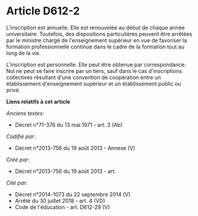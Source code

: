 # Article D612-2

L'inscription est annuelle. Elle est renouvelée au début de chaque année universitaire. Toutefois, des dispositions
particulières peuvent être arrêtées par le ministre chargé de l'enseignement supérieur en vue de favoriser la formation
professionnelle continue dans le cadre de la formation tout au long de la vie.

L'inscription est personnelle. Elle peut être obtenue par correspondance. Nul ne peut se faire inscrire par un tiers, sauf
dans le cas d'inscriptions collectives résultant d'une convention de coopération entre un établissement d'enseignement
supérieur et un établissement public ou privé.

**Liens relatifs à cet article**

_Anciens textes_:

  - Décret n°71-376 du 13 mai 1971 - art. 3 (Ab)

_Codifié par_:

  - Décret n°2013-756 du 19 août 2013 -  Annexe (V)

_Créé par_:

  - Décret n°2013-756 du 19 août 2013 - art.

_Cité par_:

  - Décret n°2014-1073 du 22 septembre 2014 (V)
  - Arrêté du 30 juillet 2018 - art. 4 (VD)
  - Code de l'éducation - art. D612-29 (V)
